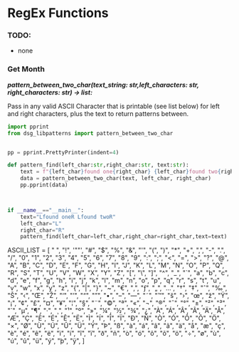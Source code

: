 # RegEx Functions

### TODO:
- none


### Get Month

***pattern_between_two_char(text_string: str,left_characters: str, right_characters: str) -> list:***

Pass in any valid ASCII Character that is printable (see list below) for left and right characters, plus the text to return patterns between.

```python
import pprint
from dsg_libpatterns import pattern_between_two_char


pp = pprint.PrettyPrinter(indent=4)

def pattern_find(left_char:str,right_char:str, text:str):
    text = f"{left_char}found one{right_char} {left_char}found two{right_char}"
    data = pattern_between_two_char(text, left_char, right_char)
    pp.pprint(data)



if __name__=="__main__":
    text="Lfound oneR Lfound twoR"
    left_char="L"
    right_char="R"
    pattern_find(left_char=left_char,right_char=right_char,text=text)

```

ASCII_LIST = [
    " ",
    "!",
    '""',
    "#",
    "$",
    "%",
    "&",
    "'",
    "(",
    ")",
    "*",
    "+",
    ",",
    "-",
    ".",
    "/",
    "0",
    "1",
    "2",
    "3",
    "4",
    "5",
    "6",
    "7",
    "8",
    "9",
    ":",
    ";",
    "<",
    "=",
    ">",
    "?",
    "@",
    "A",
    "B",
    "C",
    "D",
    "E",
    "F",
    "G",
    "H",
    "I",
    "J",
    "K",
    "L",
    "M",
    "N",
    "O",
    "P",
    "Q",
    "R",
    "S",
    "T",
    "U",
    "V",
    "W",
    "X",
    "Y",
    "Z",
    "[",
    "\\",
    "]",
    "^",
    "_",
    "`",
    "a",
    "b",
    "c",
    "d",
    "e",
    "f",
    "g",
    "h",
    "i",
    "j",
    "k",
    "l",
    "m",
    "n",
    "o",
    "p",
    "q",
    "r",
    "s",
    "t",
    "u",
    "v",
    "w",
    "x",
    "y",
    "z",
    "{",
    "|",
    "}",
    "~",
    "€",
    "‚",
    "ƒ",
    "„",
    "…",
    "†",
    "‡",
    "ˆ",
    "‰",
    "Š",
    "‹",
    "Œ",
    "Ž",
    "‘",
    "’",
    "“",
    "”",
    "•",
    "–",
    "—",
    "˜",
    "™",
    "š",
    "›",
    "œ",
    "ž",
    "Ÿ",
    "¡",
    "¢",
    "£",
    "¤",
    "¥",
    "¦",
    "§",
    "¨",
    "©",
    "ª",
    "«",
    "¬",
    "®",
    "¯",
    "°",
    "±",
    "²",
    "³",
    "´",
    "µ",
    "¶",
    "·",
    "¸",
    "¹",
    "º",
    "»",
    "¼",
    "½",
    "¾",
    "¿",
    "À",
    "Á",
    "Â",
    "Ã",
    "Ä",
    "Å",
    "Æ",
    "Ç",
    "È",
    "É",
    "Ê",
    "Ë",
    "Ì",
    "Í",
    "Î",
    "Ï",
    "Ð",
    "Ñ",
    "Ò",
    "Ó",
    "Ô",
    "Õ",
    "Ö",
    "×",
    "Ø",
    "Ù",
    "Ú",
    "Û",
    "Ü",
    "Ý",
    "Þ",
    "ß",
    "à",
    "á",
    "â",
    "ã",
    "ä",
    "å",
    "æ",
    "ç",
    "è",
    "é",
    "ê",
    "ë",
    "ì",
    "í",
    "î",
    "ï",
    "ð",
    "ñ",
    "ò",
    "ó",
    "ô",
    "õ",
    "ö",
    "÷",
    "ø",
    "ù",
    "ú",
    "û",
    "ü",
    "ý",
    "þ",
    "ÿ",
]